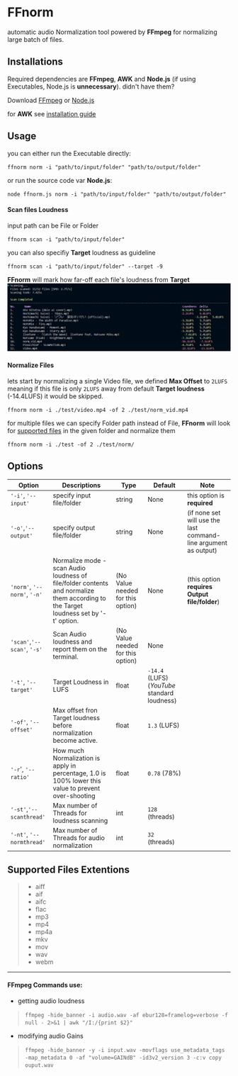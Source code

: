 # FFnorm

automatic audio Normalization tool
powered by **FFmpeg**
for normalizing large batch of files.


## Installations

Required dependencies are **FFmpeg**, **AWK** and **Node.js** (if using Executables, Node.js is **unnecessary**).
didn't have them?

Download [FFmpeg](https://ffmpeg.org/download.html) or [Node.js](https://nodejs.org/en/download)

for **AWK** see [installation guide](https://bobbyhadz.com/blog/install-awk-on-windows)

## Usage
you can either run the Executable directly:
```
ffnorm norm -i "path/to/input/folder" "path/to/output/folder"
```

or run the source code var **Node.js**:
```
node ffnorm.js norm -i "path/to/input/folder" "path/to/output/folder"
```

#### Scan files Loudness
input path can be File or Folder
```
ffnorm scan -i "path/to/input/folder"
```
you can also specifiy **Target** loudness as guideline
```
ffnorm scan -i "path/to/input/folder" --target -9
```
**FFnorm** will mark how far-off each file's loudness from **Target**
![Output Image](img/promt01.png)

#### Normalize Files
lets start by normalizing a single Video file,
we defined **Max Offset** to `2LUFS` meaning if this file is only `2LUFS` away
from default **Target loudness** (-14.4LUFS) it would be skipped.
```
ffnorm norm -i ./test/video.mp4 -of 2 ./test/norm_vid.mp4
```

for multiple files we can specify Folder path instead of File,
**FFnorm** will look for [supported files](#supported-files-extentions) in the given folder and normalize them
```
ffnorm norm -i ./test -of 2 ./test/norm/
```


## Options


| Option | Descriptions | Type | Default | Note |
|---|---|---|---|---|
| `'-i'`, `'--input'` | specify input file/folder| string | None | this option is **required** |
| `'-o'`,`'--output'` | specify output file/folder| string | None | (if none set will use the last command-line argument as output) |
|`'norm'`, `'--norm'`, `'-n'`| Normalize mode - scan Audio loudness of file/folder contents and normalize them according to the Target loudness set by '-t' option.| (No Value needed for this option) | None |  (this option **requires Output file/folder**) |
| `'scan'`,`'--scan'`, `'-s'` | Scan Audio loudness and report them on the terminal. | (No Value needed for this option)| None |
| `'-t'`, `'--target'` | Target Loudness in LUFS | float | `-14.4` (LUFS) (*YouTube* standard loudness) | |
| `'-of'`, `'--offset'`| Max offset fron Target loudness before normalization become active. | float | `1.3` (LUFS) | |
|`'-r`', `'--ratio'` | How much Normalization is apply in percentage, 1.0 is 100% lower this value to prevent over-shooting | float | `0.78` (78%) | |
|`'-st'`,`'--scanthread'`| Max number of Threads for loudness scanning | int | `128` (threads) | |
|`'-nt'`, `'--normthread'`| Max number of Threads for audio normalization | int |`32` (threads)| |

## Supported Files Extentions
> - aiff
> - aif
> - aifc
> - flac
> - mp3
> - mp4
> - mp4a
> - mkv
> - mov
> - wav
> - webm

---------------

#### FFmpeg Commands use:
- getting audio loudness
> `ffmpeg -hide_banner -i audio.wav -af ebur128=framelog=verbose -f null - 2>&1 | awk "/I:/{print $2}"`
- modifying audio Gains
> `ffmpeg -hide_banner -y -i input.wav -movflags use_metadata_tags -map_metadata 0 -af "volume=GAINdB" -id3v2_version 3 -c:v copy ouput.wav`
